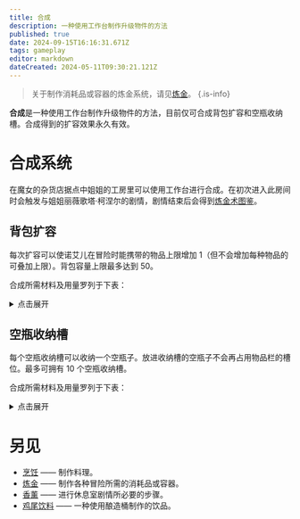 ```yaml
---
title: 合成
description: 一种使用工作台制作升级物件的方法
published: true
date: 2024-09-15T16:16:31.671Z
tags: gameplay
editor: markdown
dateCreated: 2024-05-11T09:30:21.121Z
---
```


> 关于制作消耗品或容器的炼金系统，请见[炼金](/zh/alchemy)。
{.is-info}

**合成**是一种使用工作台制作升级物件的方法，目前仅可合成背包扩容和空瓶收纳槽。合成得到的扩容效果永久有效。

# 合成系统

在魔女的杂货店据点中姐姐的工房里可以使用工作台进行合成。在初次进入此房间时会触发与姐姐丽薇歌塔·柯涅尔的剧情，剧情结束后会得到[炼金术图鉴](/zh/items/field-guide)。

## 背包扩容

每次扩容可以使诺艾儿在冒险时能携带的物品上限增加 1（但不会增加每种物品的可叠加上限）。背包容量上限最多达到 50。

合成所需材料及用量罗列于下表：
<details>
  <summary>点击展开</summary>

| 合成材料用量 ||||
| 现在的容量 | 魔族的皮肤 | 煤炭 | 黑暗精华  |
| --- | --- | --- | --- |
| 12 | 2 | 2 | 1 |
| 13 | 2 | 2 | 1 |
| 14 | 2 | 3 | 2 |
| 15 | 3 | 4 | 2 |
| 16 | 3 | 4 | 3 |
| 17 | 3 | 5 | 3 |
| 18 | 4 | 6 | 4 |
| 19 | 4 | 6 | 4 |
| 20 | 4 | 7 ✦✦ | 5 |
| 21 | 5 | 8 ✦✦ | 5 |
| 22 | 5 | 8 ✦✦ | 6 |
| 23 | 5 | 9 ✦✦ | 6 |
| 24 | 6 | 10 ✦✦ | 7 |
| 25 | 6 | 10 ✦✦ | 7 |
| 26 | 6 | 11 ✦✦ | 8 ✦✦ |
| 27 | 7 | 12 ✦✦ | 8 ✦✦ |
| 28 | 7 | 12 ✦✦✦ | 9 ✦✦ |
| 29 | 7 | 13 ✦✦✦ | 9 ✦✦ |
| 30 | 8 | 14 ✦✦✦ | 10 ✦✦ |
| 31 | 8 | 14 ✦✦✦ | 10 ✦✦ |
| 32 | 8 | 15 ✦✦✦ | 11 ✦✦ |
| 33 | 9 | 16 ✦✦✦ | 11 ✦✦ |
| 34 | 9 | 16 ✦✦✦ | 12 ✦✦ |
| 35 | 9 | 17 ✦✦✦ | 12 ✦✦ |
| 36 | 10 | 18 ✦✦✦✦ | 13 ✦✦ |
| 37 | 10 | 18 ✦✦✦✦ | 13 ✦✦ |
| 38 | 10 | 19 ✦✦✦✦ | 14 ✦✦ |
| 39 | 11 | 20 ✦✦✦✦ | 14 ✦✦✦ |
| 40 | 11 | 20 ✦✦✦✦ | 15 ✦✦✦ |
| 41 | 11 | 21 ✦✦✦✦ | 15 ✦✦✦ |
| 42 | 12 | 22 ✦✦✦✦ | 16 ✦✦✦ |
| 43 | 12 | 22 ✦✦✦✦ | 16 ✦✦✦ |
| 44 | 12 | 22 ✦✦✦✦✦ | 17 ✦✦✦ |
| 45 | 12 | 22 ✦✦✦✦✦ | 17 ✦✦✦ |
| 46 | 12 | 22 ✦✦✦✦✦ | 18 ✦✦✦ |
| 47 | 12 | 22 ✦✦✦✦✦ | 18 ✦✦✦ |
| 48 | 12 | 22 ✦✦✦✦✦ | 19 ✦✦✦ |
| 49 | 12 | 22 ✦✦✦✦✦ | 19 ✦✦✦ |
| **合计用量** | 291 | 516 | 380 |

</details>

## 空瓶收纳槽
每个空瓶收纳槽可以收纳一个空瓶子。放进收纳槽的空瓶子不会再占用物品栏的槽位。最多可拥有 10 个空瓶收纳槽。

合成所需材料及用量罗列于下表：
<details>
  <summary>点击展开</summary>

| 合成材料用量 ||||
| 现在的个数 | 玻璃碎片 | 缓冲材料 | 紫水晶  |
| --- | --- | --- | --- |
| 0 | 3 | 14 | 0 |
| 1 | 3 | 16 | 0 |
| 2 | 4 | 18 | 2 |
| 3 | 4 | 20 | 4 |
| 4 | 5 | 22 ✦✦ | 6 |
| 5 | 5 | 24 ✦✦ | 8 |
| 6 | 6 | 26 ✦✦ | 10 |
| 7 | 6 | 28 ✦✦ | 12 |
| 8 | 7 | 30 ✦✦✦ | 14 |
| 9 | 7 | 32 ✦✦✦ | 16 |
| 合计用量 | 50 | 230 | 72 |

</details>

# 另见

- [烹饪](/zh/cooking) —— 制作料理。
- [炼金](/zh/alchemy) —— 制作各种冒险所需的消耗品或容器。
- [香薰](/zh/aloma) —— 进行休息室剧情所必要的步骤。
- [鸡尾饮料](/zh/actihol) —— 一种使用酿造桶制作的饮品。